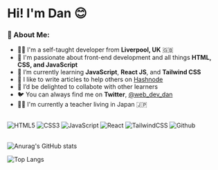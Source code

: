 # Hi! I'm Dan 😊

### 👋 About Me:

- 👨‍💻 I'm a self-taught developer from **Liverpool, UK** 🇬🇧
- 🤩 I'm passionate about front-end development and all things **HTML, CSS, and JavaScript**
- 🌱 I’m currently learning **JavaScript**, **React JS**, and **Tailwind CSS**
- 📝 I like to write articles to help others on [Hashnode](https://web-dev-dan.hashnode.dev/) 
- 👯 I’d be delighted to collabote with other learners
- 🐦 You can always find me on **Twitter**, [@web_dev_dan](https://twitter.com/web_dev_dan)
- 👨‍🏫 I'm currently a teacher living in Japan 🇯🇵

<br>

<div display="flex">
<img alt="HTML5" src="https://img.shields.io/badge/html5-%23fca9ae.svg?style=for-the-badge&logo=html5&logoColor=140200"/>
<img alt="CSS3" src="https://img.shields.io/badge/css3-%23ffd2ce.svg?style=for-the-badge&logo=css3&logoColor=140200"/>
<img alt="JavaScript" src="https://img.shields.io/badge/javascript-%23e4626b.svg?style=for-the-badge&logo=javascript&logoColor=%23F7DF1E"/>
<img alt="React" src="https://img.shields.io/badge/react-%23f2ca61.svg?style=for-the-badge&logo=react&logoColor=%2361DAFB"/>
<img alt="TailwindCSS" src="https://img.shields.io/badge/tailwind css-%23fca9ae.svg?style=for-the-badge&logo=tailwind-css&logoColor=140200"/>
<img alt="Github" src="https://img.shields.io/badge/github-%23e4626b.svg?style=for-the-badge&logo=github&logoColor=140200"/>
</div>

<br>

![Anurag's GitHub stats](https://github-readme-stats.vercel.app/api?username=Web-Dev-Dan&show_icons=true&theme=tokyonight)


<!-- Include once I have committed code to GitHub (Top Languages Widget):-->

![Top Langs](https://github-readme-stats.vercel.app/api/top-langs/?username=Web-Dev-Dan&layout=compact&theme=tokyonight)

<!--
**Web-Dev-Dan/Web-Dev-Dan** is a ✨ _special_ ✨ repository because its `README.md` (this file) appears on your GitHub profile.

Here are some ideas to get you started:

- 🔭 I’m currently working on ...
- 🌱 I’m currently learning ...
- 👯 I’m looking to collaborate on ...
- 🤔 I’m looking for help with ...
- 💬 Ask me about ...
- 📫 How to reach me: ...
- 😄 Pronouns: ...
- ⚡ Fun fact: ...
-->
